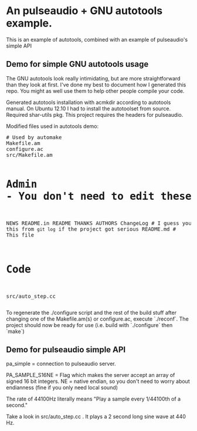 <h1>An pulseaudio + GNU autotools example.</h1>
<p>This is an example of autotools, combined with an example of pulseaudio's simple API</p>
<h2>Demo for simple GNU autotools usage</h2>
<p>The GNU autotools look really intimidating, but are more straightforward than they look at first. I've done my best to document how I generated this repo. You might as well use them to help other people compile your code.</p>
<p>Generated autotools installation with acmkdir according to autotools manual. On Ubuntu 12.10 I had to install the autotoolset from source. Required shar-utils pkg. This project requires the headers for pulseaudio.</p>
<p>Modified files used in autotools demo:</p>
<pre>
# Used by automake
Makefile.am
configure.ac
src/Makefile.am

# Admin - You don't need to edit these, but they should be used for admin
NEWS
README.in
README
THANKS
AUTHORS
ChangeLog # I guess you'd create this from `git log` if the project got serious
README.md # This file

# Code
src/auto_step.cc
</pre>
<p>To regenerate the ./configure script and the rest of the build stuff after changing one of the Makefile.am(s) or configure.ac, execute `./reconf`. The project should now be ready for use (i.e. build with `./configure` then `make`)</p>


<h2>Demo for pulseaudio simple API</h2>

<p>pa_simple = connection to pulseaudio server.</p>

<p>PA_SAMPLE_S16NE = Flag which makes the server accept an array of signed 16 bit integers. NE = native endian, so you don't need to worry about endianness (fine if you only need local sound)</p>

<p>The rate of 44100Hz literally means "Play a sample every 1/44100th of a second."</p>

<p>Take a look in src/auto_step.cc . It plays a 2 second long sine wave at 440 Hz.</p>
